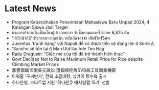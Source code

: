 # Latest News
-  Program Keberpihakan Penerimaan Mahasiswa Baru Unpad 2024, 4 Kalangan Siswa Jadi Target
-  กรมการค้าภายในเชื่อมโยงผู้ประกอบการ รับซื้อหอมแดงศรีสะเกษ 6,875 ตัน
-  'ปาปัวนิวกินี'ประกาศภาวะฉุกเฉิน หลังเกิดจลาจล เสียชีวิต15ศพ
-  Juventus 'tranh hàng' với Napoli để có được tiền vệ đang lên ở Serie A
-  'Sancho sẽ tồn tại ở Man Utd lâu hơn Ten Hag'
-  Radu Dragusin: "Giấc mơ của tôi đã trở thành hiện thực"
-  Govt Decided Not to Raise Maximum Retail Price for Rice despite Climbing Market Prices
-  滙豐面臨10億美元訴訟 遭指控挖角SVB員工及商業機密
-  아워홈 '구씨반가', 전복 소갈비탕, 싱카이 탕수육 출시
-  하나은행, 스타트업 지원 ‘하나원큐 애자일랩 15기’ 선발
